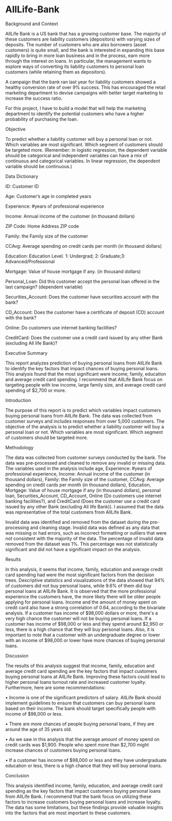 # AllLife-Bank

Background and Context

AllLife Bank is a US bank that has a growing customer base. The majority of these customers are liability customers (depositors) with varying sizes of deposits. The number of customers who are also borrowers (asset customers) is quite small, and the bank is interested in expanding this base rapidly to bring in more loan business and in the process, earn more through the interest on loans. In particular, the management wants to explore ways of converting its liability customers to personal loan customers (while retaining them as depositors).

A campaign that the bank ran last year for liability customers showed a healthy conversion rate of over 9% success. This has encouraged the retail marketing department to devise campaigns with better target marketing to increase the success ratio.

For this project, I have to build a model that will help the marketing department to identify the potential customers who have a higher probability of purchasing the loan.

Objective

To predict whether a liability customer will buy a personal loan or not. Which variables are most significant. Which segment of customers should be targeted more. (Remember: in logistic regression, the dependent variable should be categorical and independent variables can have a mix of continuous and categorical variables. In linear regression, the dependent variable should be continuous.)

Data Dictionary

ID: Customer ID

Age: Customer’s age in completed years

Experience: #years of professional experience

Income: Annual income of the customer (in thousand dollars)

ZIP Code: Home Address ZIP code

Family: the Family size of the customer

CCAvg: Average spending on credit cards per month (in thousand dollars)

Education: Education Level. 1: Undergrad; 2: Graduate;3: Advanced/Professional

Mortgage: Value of house mortgage if any. (in thousand dollars)

Personal_Loan: Did this customer accept the personal loan offered in the last campaign? (dependent variable)

Securities_Account: Does the customer have securities account with the bank?

CD_Account: Does the customer have a certificate of deposit (CD) account with the bank?

Online: Do customers use internet banking facilities?

CreditCard: Does the customer use a credit card issued by any other Bank (excluding All life Bank)?


Executive Summary

This report analyzes prediction of buying personal loans from AllLife Bank to identify the key factors that impact chances of buying personal loans. This analysis found that the most significant were income, family, education and average credit card spending. I recommend that AllLife Bank focus on targeting people with low income, large family size, and average credit card spending of $2,700 or more.

Introduction

The purpose of this report is to predict which variables impact customers buying personal loans from AllLife Bank. The data was collected from customer surveys and includes responses from over 5,000 customers. The objective of the analysis is to predict whether a liability customer will buy a personal loan or not. Which variables are most significant. Which segment of customers should be targeted more.

Methodology

The data was collected from customer surveys conducted by the bank. The data was pre-processed and cleaned to remove any invalid or missing data. The variables used in the analysis include age, Experience: #years of professional experience, Income: Annual income of the customer (in thousand dollars), Family: the Family size of the customer, CCAvg: Average spending on credit cards per month (in thousand dollars), Education, Mortgage: Value of house mortgage if any (in thousand dollars), personal loan, Securities_Account, CD_Account, Online (Do customers use internet banking facilities?), and CreditCard (Does the customer use a credit card issued by any other Bank (excluding All life Bank)). I assumed that the data was representative of the total customers from AllLife Bank.

Invalid data was identified and removed from the dataset during the pre-processing and cleaning stage. Invalid data was defined as any data that was missing or had errors, such as incorrect formatting or outliers that were not consistent with the majority of the data. The percentage of invalid data removed from the dataset was 1%. This percentage was not statistically significant and did not have a significant impact on the analysis.

Results

In this analysis, it seems that income, family, education and average credit card spending had were the most significant factors from the decision trees.
Descriptive statistics and visualizations of the data showed that 94% of customers did not buy personal loans, while 9.6% of them did buy personal loans at AllLife Bank. It is observed that the more professional experience the customers have, the more likely there will be older people applying for personal loans. Income and the amount of money spent on credit card also have a strong correlation of 0.64, according to the bivariate analysis. If a customer has income of $98,000 dollars or more, there's a very high chance the customer will not be buying personal loans. If a customer has income of $98,000 or less and they spend around $2,950 or less, there is a high chance that they will buy personal loans. Also, it is important to note that a customer with an undergraduate degree or lower with an income of $98,000 or lower have more chances of buying personal loans.

Discussion

The results of this analysis suggest that income, family, education and average credit card spending are the key factors that impact customers buying personal loans at AllLife Bank. Improving these factors could lead to higher personal loans turnout rate and increased customer loyalty. Furthermore, here are some recommendations:

•	Income is one of the significant predictors of salary. AllLife Bank should implement guidelines to ensure that customers can buy personal loans based on their income. The bank should target specifically people with income of $98,000 or less.

•	There are more chances of people buying personal loans, if they are around the age of 35 years old.

•	As we saw in this analysis that the average amount of money spend on credit cards was $1,900. People who spent more than $2,700 might increase chances of customers buying personal loans.

•	If a customer has income of $98,000 or less and they have undergraduate education or less, there is a high chance that they will buy personal loans.

Conclusion

This analysis identified income, family, education, and average credit card spending as the key factors that impact customers buying personal loans from AllLife Bank. I recommend that the bank focus on utilizing these factors to increase customers buying personal loans and increase loyalty. The data has some limitations, but these findings provide valuable insights into the factors that are most important to these customers.
